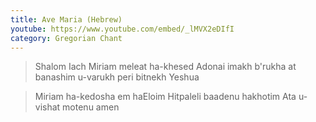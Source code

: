 ```yaml
---
title: Ave Maria (Hebrew)
youtube: https://www.youtube.com/embed/_lMVX2eDIfI
category: Gregorian Chant
---
```


> Shalom Iach Miriam
> meleat ha-khesed
> Adonai imakh
> b'rukha at banashim u-varukh
> peri bitnekh Yeshua

> Miriam ha-kedosha
> em haEloim
> Hitpaleli baadenu hakhotim
> Ata u-vishat
> motenu amen
